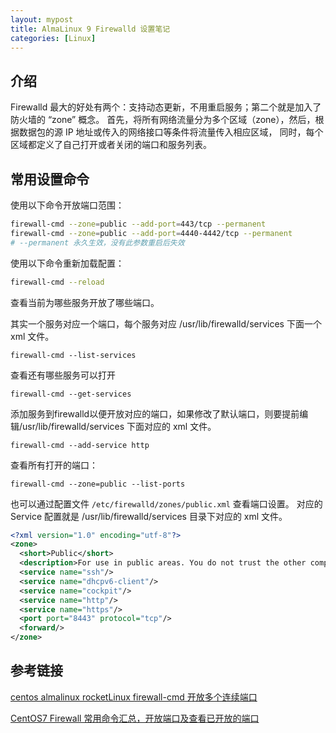 ```yaml
---
layout: mypost
title: AlmaLinux 9 Firewalld 设置笔记
categories: [Linux]
---
```


## 介绍

Firewalld 最大的好处有两个：支持动态更新，不用重启服务；第二个就是加入了防火墙的 “zone” 概念。 
首先，将所有网络流量分为多个区域（zone），然后，根据数据包的源 IP 地址或传入的网络接口等条件将流量传入相应区域，
同时，每个区域都定义了自己打开或者关闭的端口和服务列表。


## 常用设置命令

使用以下命令开放端口范围：
```bash
firewall-cmd --zone=public --add-port=443/tcp --permanent
firewall-cmd --zone=public --add-port=4440-4442/tcp --permanent
# --permanent 永久生效，没有此参数重启后失效
```

使用以下命令重新加载配置：
```bash
firewall-cmd --reload
```

查看当前为哪些服务开放了哪些端口。

其实一个服务对应一个端口，每个服务对应 /usr/lib/firewalld/services 下面一个 xml 文件。
```
firewall-cmd --list-services
```

查看还有哪些服务可以打开
```
firewall-cmd --get-services
```

添加服务到firewalld以便开放对应的端口，如果修改了默认端口，则要提前编辑/usr/lib/firewalld/services 下面对应的 xml 文件。
```
firewall-cmd --add-service http
```

查看所有打开的端口： 
```
firewall-cmd --zone=public --list-ports
```

也可以通过配置文件 `/etc/firewalld/zones/public.xml` 查看端口设置。
对应的 Service 配置就是 /usr/lib/firewalld/services 目录下对应的 xml 文件。

```xml
<?xml version="1.0" encoding="utf-8"?>
<zone>
  <short>Public</short>
  <description>For use in public areas. You do not trust the other computers on networks to not harm your computer. Only selected incoming connections are accepted.</description>
  <service name="ssh"/>
  <service name="dhcpv6-client"/>
  <service name="cockpit"/>
  <service name="http"/>
  <service name="https"/>
  <port port="8443" protocol="tcp"/>
  <forward/>
</zone>
```

## 参考链接

[centos almalinux rocketLinux firewall-cmd 开放多个连续端口](https://blog.csdn.net/WonSafe/article/details/131536185)

[CentOS7 Firewall 常用命令汇总，开放端口及查看已开放的端口](https://blog.csdn.net/lvqingyao520/article/details/81075094)
